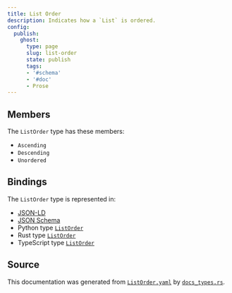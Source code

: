 ```yaml
---
title: List Order
description: Indicates how a `List` is ordered.
config:
  publish:
    ghost:
      type: page
      slug: list-order
      state: publish
      tags:
      - '#schema'
      - '#doc'
      - Prose
---
```


## Members

The `ListOrder` type has these members:

- `Ascending`
- `Descending`
- `Unordered`

## Bindings

The `ListOrder` type is represented in:

- [JSON-LD](https://stencila.org/ListOrder.jsonld)
- [JSON Schema](https://stencila.org/ListOrder.schema.json)
- Python type [`ListOrder`](https://github.com/stencila/stencila/blob/main/python/python/stencila/types/list_order.py)
- Rust type [`ListOrder`](https://github.com/stencila/stencila/blob/main/rust/schema/src/types/list_order.rs)
- TypeScript type [`ListOrder`](https://github.com/stencila/stencila/blob/main/ts/src/types/ListOrder.ts)

## Source

This documentation was generated from [`ListOrder.yaml`](https://github.com/stencila/stencila/blob/main/schema/ListOrder.yaml) by [`docs_types.rs`](https://github.com/stencila/stencila/blob/main/rust/schema-gen/src/docs_types.rs).
